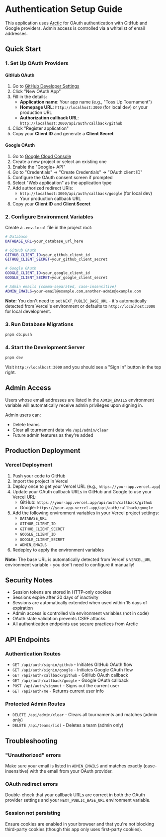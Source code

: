 # Authentication Setup Guide

This application uses [Arctic](https://arcticjs.dev/) for OAuth authentication with GitHub and Google providers. Admin access is controlled via a whitelist of email addresses.

## Quick Start

### 1. Set Up OAuth Providers

#### GitHub OAuth

1. Go to [GitHub Developer Settings](https://github.com/settings/developers)
2. Click "New OAuth App"
3. Fill in the details:
   - **Application name**: Your app name (e.g., "Toss Up Tournament")
   - **Homepage URL**: `http://localhost:3000` (for local dev) or your production URL
   - **Authorization callback URL**: `http://localhost:3000/api/auth/callback/github`
4. Click "Register application"
5. Copy your **Client ID** and generate a **Client Secret**

#### Google OAuth

1. Go to [Google Cloud Console](https://console.cloud.google.com/)
2. Create a new project or select an existing one
3. Enable the "Google+ API"
4. Go to "Credentials" → "Create Credentials" → "OAuth client ID"
5. Configure the OAuth consent screen if prompted
6. Select "Web application" as the application type
7. Add authorized redirect URIs:
   - `http://localhost:3000/api/auth/callback/google` (for local dev)
   - Your production callback URL
8. Copy your **Client ID** and **Client Secret**

### 2. Configure Environment Variables

Create a `.env.local` file in the project root:

```bash
# Database
DATABASE_URL=your_database_url_here

# GitHub OAuth
GITHUB_CLIENT_ID=your_github_client_id
GITHUB_CLIENT_SECRET=your_github_client_secret

# Google OAuth
GOOGLE_CLIENT_ID=your_google_client_id
GOOGLE_CLIENT_SECRET=your_google_client_secret

# Admin emails (comma-separated, case-insensitive)
ADMIN_EMAILS=your-email@example.com,another-admin@example.com
```

**Note:** You don't need to set `NEXT_PUBLIC_BASE_URL` - it's automatically detected from Vercel's environment or defaults to `http://localhost:3000` for local development.

### 3. Run Database Migrations

```bash
pnpm db:push
```

### 4. Start the Development Server

```bash
pnpm dev
```

Visit `http://localhost:3000` and you should see a "Sign In" button in the top right.

## Admin Access

Users whose email addresses are listed in the `ADMIN_EMAILS` environment variable will automatically receive admin privileges upon signing in.

Admin users can:
- Delete teams
- Clear all tournament data via `/api/admin/clear`
- Future admin features as they're added

## Production Deployment

### Vercel Deployment

1. Push your code to GitHub
2. Import the project in Vercel
3. Deploy once to get your Vercel URL (e.g., `https://your-app.vercel.app`)
4. Update your OAuth callback URLs in GitHub and Google to use your Vercel URL:
   - GitHub: `https://your-app.vercel.app/api/auth/callback/github`
   - Google: `https://your-app.vercel.app/api/auth/callback/google`
5. Add the following environment variables in your Vercel project settings:
   - `DATABASE_URL`
   - `GITHUB_CLIENT_ID`
   - `GITHUB_CLIENT_SECRET`
   - `GOOGLE_CLIENT_ID`
   - `GOOGLE_CLIENT_SECRET`
   - `ADMIN_EMAILS`
6. Redeploy to apply the environment variables

**Note:** The base URL is automatically detected from Vercel's `VERCEL_URL` environment variable - you don't need to configure it manually!

## Security Notes

- Session tokens are stored in HTTP-only cookies
- Sessions expire after 30 days of inactivity
- Sessions are automatically extended when used within 15 days of expiration
- Admin access is controlled via environment variables (not in code)
- OAuth state validation prevents CSRF attacks
- All authentication endpoints use secure practices from Arctic

## API Endpoints

### Authentication Routes

- `GET /api/auth/signin/github` - Initiates GitHub OAuth flow
- `GET /api/auth/signin/google` - Initiates Google OAuth flow
- `GET /api/auth/callback/github` - GitHub OAuth callback
- `GET /api/auth/callback/google` - Google OAuth callback
- `POST /api/auth/signout` - Signs out the current user
- `GET /api/auth/me` - Returns current user info

### Protected Admin Routes

- `DELETE /api/admin/clear` - Clears all tournaments and matches (admin only)
- `DELETE /api/teams/[id]` - Deletes a team (admin only)

## Troubleshooting

### "Unauthorized" errors

Make sure your email is listed in `ADMIN_EMAILS` and matches exactly (case-insensitive) with the email from your OAuth provider.

### OAuth redirect errors

Double-check that your callback URLs are correct in both the OAuth provider settings and your `NEXT_PUBLIC_BASE_URL` environment variable.

### Session not persisting

Ensure cookies are enabled in your browser and that you're not blocking third-party cookies (though this app only uses first-party cookies).
